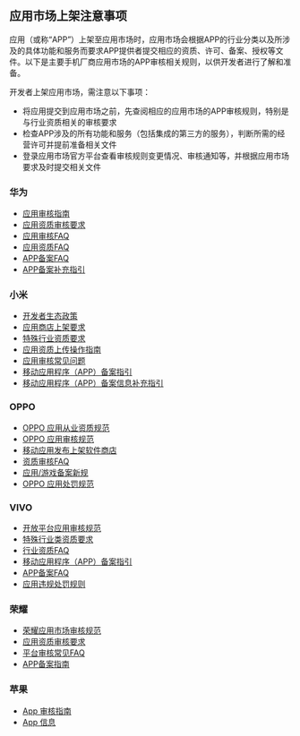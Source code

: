 ## 应用市场上架注意事项

应用（或称“APP”）上架至应用市场时，应用市场会根据APP的行业分类以及所涉及的具体功能和服务而要求APP提供者提交相应的资质、许可、备案、授权等文件。以下是主要手机厂商应用市场的APP审核相关规则，以供开发者进行了解和准备。  

开发者上架应用市场，需注意以下事项：  
- 将应用提交到应用市场之前，先查阅相应的应用市场的APP审核规则，特别是与行业资质相关的审核要求  
- 检查APP涉及的所有功能和服务（包括集成的第三方的服务），判断所需的经营许可并提前准备相关文件  
- 登录应用市场官方平台查看审核规则变更情况、审核通知等，并根据应用市场要求及时提交相关文件  


### 华为  
- [应用审核指南](https://developer.huawei.com/consumer/cn/doc/app/50104?ha_source=Dcloud&ha_sourceId=89000448)  
- [应用资质审核要求](https://developer.huawei.com/consumer/cn/doc/app/80301?ha_source=Dcloud&ha_sourceId=89000448)  
- [应用审核FAQ](https://developer.huawei.com/consumer/cn/doc/app/50106?ha_source=Dcloud&ha_sourceId=89000448)  
- [应用资质FAQ](https://developer.huawei.com/consumer/cn/doc/app/50111?ha_source=Dcloud&ha_sourceId=89000448)  
- [APP备案FAQ](https://developer.huawei.com/consumer/cn/doc/app/50130?ha_source=Dcloud&ha_sourceId=89000448)  
- [APP备案补充指引](https://developer.huawei.com/consumer/cn/doc/app/50130-FAQ?ha_source=Dcloud&ha_sourceId=89000448)


### 小米  
- [开发者生态政策](https://dev.mi.com/xiaomihyperos/documentation/detail?pId=1321)  
- [应用商店上架要求](https://dev.mi.com/xiaomihyperos/documentation/detail?pId=1322)  
- [特殊行业资质要求](https://dev.mi.com/xiaomihyperos/documentation/detail?pId=1139)  
- [应用资质上传操作指南](https://dev.mi.com/xiaomihyperos/documentation/detail?pId=1261)  
- [应用审核常见问题](https://dev.mi.com/xiaomihyperos/documentation/detail?pId=1252)  
- [移动应用程序（APP）备案指引](https://dev.mi.com/xiaomihyperos/documentation/detail?pId=1739)  
- [移动应用程序（APP）备案信息补充指引](https://dev.mi.com/xiaomihyperos/documentation/detail?pId=1775)  


### OPPO  
- [OPPO 应用从业资质规范](https://open.oppomobile.com/new/developmentDoc/info?id=12133)  
- [OPPO 应用审核规范](https://open.oppomobile.com/new/developmentDoc/info?id=12131)  
- [移动应用发布上架软件商店](https://open.oppomobile.com/new/developmentDoc/info?id=10035)  
- [资质审核FAQ](https://open.oppomobile.com/new/developmentDoc/info?id=10914)  
- [应用/游戏备案新规](https://open.oppomobile.com/new/developmentDoc/info?id=12458)  
- [OPPO 应用处罚规范](https://open.oppomobile.com/new/developmentDoc/info?id=12134)  


### VIVO  
- [开放平台应用审核规范](https://dev.vivo.com.cn/documentCenter/doc/12)  
- [特殊行业类资质要求](https://dev.vivo.com.cn/documentCenter/doc/90)  
- [行业资质FAQ](https://dev.vivo.com.cn/documentCenter/doc/851)  
- [移动应用程序（APP）备案指引](https://dev.vivo.com.cn/documentCenter/doc/763)  
- [APP备案FAQ](https://dev.vivo.com.cn/documentCenter/doc/722)  
- [应用违规处罚规则](https://dev.vivo.com.cn/documentCenter/doc/479)  


### 荣耀  
- [荣耀应用市场审核规范](https://developer.honor.com/cn/doc/guides/100879)  
- [应用资质审核要求](https://developer.honor.com/cn/doc/guides/101152)  
- [平台审核常见FAQ](https://developer.honor.com/cn/doc/guides/101269)
- [APP备案指南](https://developer.honor.com/cn/doc/guides/101280)


### 苹果  
- [App 审核指南](https://developer.apple.com/cn/app-store/review/guidelines/)  
- [App 信息](https://developer.apple.com/cn/help/app-store-connect/reference/app-information)

